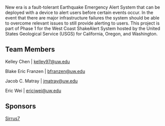 New era is a fault-tolerant Earthquake Emergency Alert System that can be deployed with a device to alert users before certain events occur.
In the event that there are major infrastructure failures the system should be able to overcome relevant issues to still provide alerting to users.
This project is part of Phase 1 for the West Coast ShakeAlert System hosted by the United States Geological Service (USGS) for California, Oregon, and Washington. 

## Team Members

Kelley Chen | kelley97@uw.edu

Blake Eric Franzen | bfranzen@uw.edu

Jacob C. Matray | jmatray@uw.edu

Eric Wei | ericjwei@uw.edu

## Sponsors

[Sirrus7](https://www.sirrus7.com/)

[](https://upload.wikimedia.org/wikipedia/commons/thumb/9/93/Amazon_Web_Services_Logo.svg/2000px-Amazon_Web_Services_Logo.svg.png)
